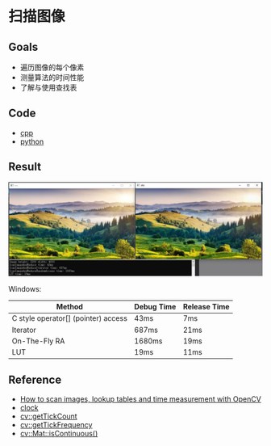 # 扫描图像

## Goals

- 遍历图像的每个像素
- 测量算法的时间性能
- 了解与使用查找表

## Code

- [cpp](./code/cpp)
- [python](./code/python)

## Result

![result](https://github.com/QWERDF007/LearningOpenCV4/blob/master/project/scan_images/result/result.jpg)

Windows:

| Method                              | Debug Time | Release Time |
| ----------------------------------- | ---------- | ------------ |
| C style operator[] (pointer) access | 43ms       | 7ms          |
| Iterator                            | 687ms      | 21ms         |
| On-The-Fly RA                       | 1680ms     | 19ms         |
| LUT                                 | 19ms       | 11ms         |

## Reference

- [How to scan images, lookup tables and time measurement with OpenCV](<https://docs.opencv.org/4.1.0/db/da5/tutorial_how_to_scan_images.html>)
- [clock](http://www.cplusplus.com/reference/ctime/clock/)
- [cv::getTickCount](<https://docs.opencv.org/4.1.0/db/de0/group__core__utils.html#gae73f58000611a1af25dd36d496bf4487>)
- [cv::getTickFrequency](<https://docs.opencv.org/4.1.0/db/de0/group__core__utils.html#ga705441a9ef01f47acdc55d87fbe5090c>)
- [cv::Mat::isContinuous()](<https://docs.opencv.org/4.1.0/d3/d63/classcv_1_1Mat.html#aa90cea495029c7d1ee0a41361ccecdf3>)

